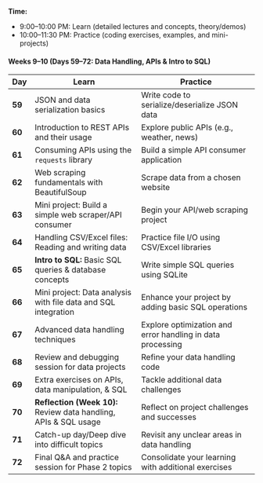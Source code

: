 **Time:**  
- 9:00–10:00 PM: Learn (detailed lectures and concepts, theory/demos)  
- 10:00–11:30 PM: Practice (coding exercises, examples, and mini-projects)

#### **Weeks 9–10 (Days 59–72: Data Handling, APIs & Intro to SQL)**

| **Day** | **Learn**                                                    | **Practice**                                              |
|---------|--------------------------------------------------------------|-----------------------------------------------------------|
| **59**  | JSON and data serialization basics                             | Write code to serialize/deserialize JSON data             |
| **60**  | Introduction to REST APIs and their usage                         | Explore public APIs (e.g., weather, news)                   |
| **61**  | Consuming APIs using the `requests` library                      | Build a simple API consumer application                   |
| **62**  | Web scraping fundamentals with BeautifulSoup                     | Scrape data from a chosen website                           |
| **63**  | Mini project: Build a simple web scraper/API consumer             | Begin your API/web scraping project                        |
| **64**  | Handling CSV/Excel files: Reading and writing data                  | Practice file I/O using CSV/Excel libraries                |
| **65**  | **Intro to SQL:** Basic SQL queries & database concepts            | Write simple SQL queries using SQLite                      |
| **66**  | Mini project: Data analysis with file data and SQL integration      | Enhance your project by adding basic SQL operations         |
| **67**  | Advanced data handling techniques                                | Explore optimization and error handling in data processing |
| **68**  | Review and debugging session for data projects                     | Refine your data handling code                             |
| **69**  | Extra exercises on APIs, data manipulation, & SQL                    | Tackle additional data challenges                         |
| **70**  | **Reflection (Week 10):** Review data handling, APIs & SQL usage        | Reflect on project challenges and successes                |
| **71**  | Catch-up day/Deep dive into difficult topics                         | Revisit any unclear areas in data handling                 |
| **72**  | Final Q&A and practice session for Phase 2 topics                    | Consolidate your learning with additional exercises         |
